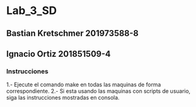# Lab_3_SD

## Bastian Kretschmer  201973588-8
## Ignacio Ortiz       201851509-4

### Instrucciones
1.- Ejecute el comando make en todas las maquinas de forma correspondiente.
2.- Si esta usando las maquinas con scripts de usuario, siga las instrucciones mostradas en consola.
